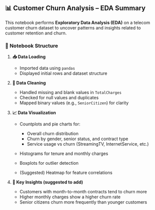 ## 📊 Customer Churn Analysis – EDA Summary
This notebook performs **Exploratory Data Analysis (EDA)** on a telecom customer churn dataset to uncover patterns and insights related to customer retention and churn.

### 🧱 **Notebook Structure**

1. **📥 Data Loading**

   * Imported data using `pandas`
   * Displayed initial rows and dataset structure

2. **🧹 Data Cleaning**

   * Handled missing and blank values in `TotalCharges`
   * Checked for null values and duplicates
   * Mapped binary values (e.g., `SeniorCitizen`) for clarity

3. **📈 Data Visualization**

   * Countplots and pie charts for:

     * Overall churn distribution
     * Churn by gender, senior status, and contract type
     * Service usage vs churn (StreamingTV, InternetService, etc.)
   * Histograms for tenure and monthly charges
   * Boxplots for outlier detection
   * (Suggested) Heatmap for feature correlations

4. **📌 Key Insights (suggested to add)**

   * Customers with month-to-month contracts tend to churn more
   * Higher monthly charges show a higher churn rate
   * Senior citizens churn more frequently than younger customers


